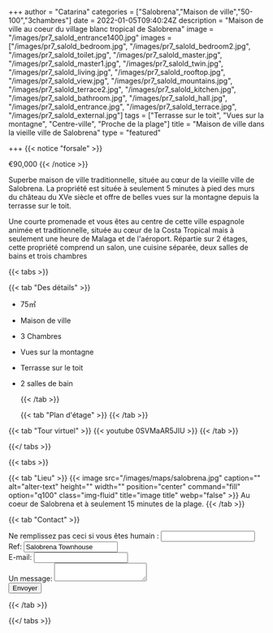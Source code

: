 +++
author = "Catarina"
categories = ["Salobrena","Maison de ville","50-100","3chambres"]
date = 2022-01-05T09:40:24Z
description = "Maison de ville au coeur du village blanc tropical de Salobrena"
image = "/images/pr7_salold_entrance1400.jpg"
images = ["/images/pr7_salold_bedroom.jpg", "/images/pr7_salold_bedroom2.jpg", "/images/pr7_salold_toilet.jpg", "/images/pr7_salold_master.jpg", "/images/pr7_salold_master1.jpg", "/images/pr7_salold_twin.jpg", "/images/pr7_salold_living.jpg", "/images/pr7_salold_rooftop.jpg", "/images/pr7_salold_view.jpg", "/images/pr7_salold_mountains.jpg", "/images/pr7_salold_terrace2.jpg", "/images/pr7_salold_kitchen.jpg", "/images/pr7_salold_bathroom.jpg", "/images/pr7_salold_hall.jpg", "/images/pr7_salold_entrance.jpg", "/images/pr7_salold_terrace.jpg", "/images/pr7_salold_external.jpg"]
tags = ["Terrasse sur le toit", "Vues sur la montagne", "Centre-ville", "Proche de la plage"]
title = "Maison de ville dans la vieille ville de Salobrena"
type = "featured"

+++
{{< notice "forsale" >}}

€90,000 {{< /notice >}} 

Superbe maison de ville traditionnelle, située au cœur de la vieille ville de Salobrena. La propriété est située à seulement 5 minutes à pied des murs du château du XVe siècle et offre de belles vues sur la montagne depuis la terrasse sur le toit.

Une courte promenade et vous êtes au centre de cette ville espagnole animée et traditionnelle, située au cœur de la Costa Tropical mais à seulement une heure de Malaga et de l'aéroport. Répartie sur 2 étages, cette propriété comprend un salon, une cuisine séparée, deux salles de bains et trois chambres

{{< tabs >}}

{{< tab "Des détails" >}}

* 75&#x33A1;
* Maison de ville
* 3 Chambres
* Vues sur la montagne
* Terrasse sur le toit
* 2 salles de bain

  {{< /tab >}}

  {{< tab "Plan d'étage" >}}  {{< /tab >}}

{{< tab "Tour virtuel" >}} {{< youtube 0SVMaAR5JIU >}} {{< /tab >}}

{{</ tabs >}}

{{< tabs >}}

{{< tab "Lieu" >}}
{{< image src="/images/maps/salobrena.jpg" caption="" alt="alter-text" height="" width="" position="center" command="fill" option="q100" class="img-fluid" title="image title" webp="false" >}}
Au coeur de Salobrena et à seulement 15 minutes de la plage. {{< /tab >}}

{{< tab "Contact" >}} <form name="propertyContact" method="POST" netlify-honeypot="bot-field" data-netlify="true">
<div class="form-group">
<label>Ne remplissez pas ceci si vous êtes humain : <input name="bot-field" /></label>
</div>
<div class="form-group">
<label>Ref: <input name="property-ref" class="form-control" value="Salobrena Townhouse" readonly/></label>
</div>
<div class="form-group">
<label>E-mail: <input type="text" class="form-control" name="email" /></label>
</div>
<div class="form-group">
<label>Un message: </label> <textarea name="message" class="form-control"></textarea>
</div>
<button type="submit" class="btn btn-primary">Envoyer</button>
</form> {{< /tab >}}

{{</ tabs >}}